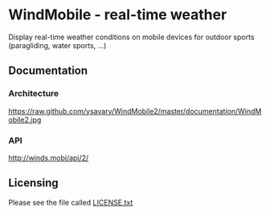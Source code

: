 WindMobile - real-time weather
==============================

Display real-time weather conditions on mobile devices for outdoor sports (paragliding, water sports, ...)

Documentation
-------------

### Architecture

https://raw.github.com/ysavary/WindMobile2/master/documentation/WindMobile2.jpg

### API

http://winds.mobi/api/2/

Licensing
---------

Please see the file called [LICENSE.txt](https://github.com/ysavary/WindMobile2/blob/master/LICENSE.txt)
